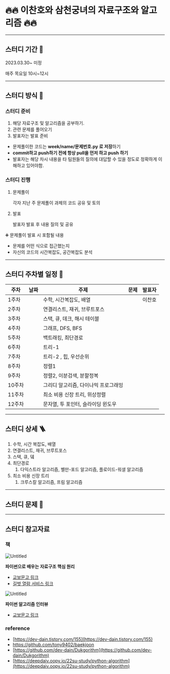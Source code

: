 # 🔥🔥 이찬호와 삼천궁녀의 자료구조와 알고리즘 🔥🔥

---

## 스터디 기간 🚀

2023.03.30~ 미정

매주 목요일 10시~12시

---

## 스터디 방식 🎯

### 스터디 준비

1. 해당 자료구조 및 알고리즘을 공부하기.
2. 관련 문제를 풀어오기
3. 발표자는 발표 준비

- 문제풀이한 코드는 **week/name/문제번호.py 로 저장**하기
- **commit하고 push하기 전에 항상 pull을 먼저 하고 push 하기**
- 발표자는 해당 차시 내용을 타 팀원들의 질의에 대답할 수 있을 정도로 정확하게 이해하고 있어야함.

### 스터디 진행

1. 문제풀이

   각자 지난 주 문제풀이 과제의 코드 공유 및 토의

2. 발표

   발표자 발표 후 내용 질의 및 공유

➕ 문제풀이 발표 시 포함될 내용

- 문제를 어떤 식으로 접근했는지
- 자신의 코드의 시간복잡도, 공간복잡도 분석

---

## 스터디 주차별 일정 📅

| 주차   | 날짜 | 주제                                 | 문제 | 발표자 |
| ------ | ---- | ------------------------------------ | ---- | ------ |
| 1주차  |      | 수학, 시간복잡도, 배열               |      | 이찬호 |
| 2주차  |      | 연결리스트, 재귀, 브루트포스         |      |        |
| 3주차  |      | 스택, 큐, 데크, 해시 테이블          |      |        |
| 4주차  |      | 그래프, DFS, BFS                     |      |        |
| 5주차  |      | 백트래킹, 최단경로                   |      |        |
| 6주차  |      | 트리-1                               |      |        |
| 7주차  |      | 트리-2 , 힙, 우선순위                |      |        |
| 8주차  |      | 정렬1                                |      |        |
| 9주차  |      | 정렬2, 이분검색, 분할정복            |      |        |
| 10주차 |      | 그리디 알고리즘, 다이나믹 프로그래밍 |      |        |
| 11주차 |      | 최소 비용 신장 트리, 위상정렬        |      |        |
| 12주차 |      | 문자열, 투 포인터, 슬라이딩 윈도우   |      |        |

---

## 스터디 상세 🪜

1. 수학, 시간 복잡도, 배열
2. 연결리스트, 재귀, 브루트포스
3. 스택, 큐, 뎈
4. 최단경로
   1. 다익스트라 알고리즘, 벨만-포드 알고리즘, 플로이드-워셜 알고리즘
5. 최소 비용 신장 트리
   1. 크루스칼 알고리즘, 프림 알고리즘

---

## 스터디 문제 🐙

---

## 스터디 참고자료

### 책

![Untitled](https://contents.kyobobook.co.kr/sih/fit-in/280x0/pdt/9791165216450.jpg)

**파이썬으로 배우는 자료구조 핵심 원리**

- [교보문고 링크](https://product.kyobobook.co.kr/detail/S000001834668)
- [길벗 열람 서비스 링크](https://thebook.io/080200/)

![Untitled](https://contents.kyobobook.co.kr/sih/fit-in/280x0/pdt/9791189909178.jpg)

**파이썬 알고리즘 인터뷰**

- [교보문고 링크](https://product.kyobobook.co.kr/detail/S000001932748)

### reference

- [https://dev-dain.tistory.com/155](https://dev-dain.tistory.com/155)
- https://github.com/tony9402/baekjoon
- [https://github.com/dev-dain/Dukgorithm](https://github.com/dev-dain/Dukgorithm)
- [https://deepdaiv.oopy.io/22su-study/python-algorithm](https://deepdaiv.oopy.io/22su-study/python-algorithm)
